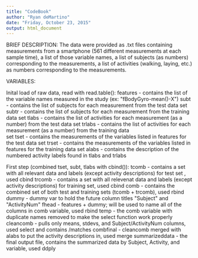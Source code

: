 ```yaml
---
title: "CodeBook"
author: "Ryan deMartino"
date: "Friday, October 23, 2015"
output: html_document
---
```


BRIEF DESCRIPTION:  The data were provided as .txt files containing measurements from a smartphone (561 different measurements at each sample time), a list of those variable names, a list of subjects (as numbers) corresponding to the measurements, a list of activities (walking, laying, etc.) as numbers corresponding to the measurements.

VARIABLES:

  Inital load of raw data, read with read.table():
    features - contains the list of the variable names measured in the study (ex: "fBodyGyro-mean()-X")
    subt - contains the list of subjects for each measurement from the test data set
    subtr - contains the list of subjects for each measurement from the training data set
    tlabs - contains the list of activities for each measurement (as a number) from the test data set
    trlabs - contains the list of activities for each measurement (as a number) from the training data   
      set
    tset - contains the measurements of the variables listed in features for the test data set
    trset - contains the measurements of the variables listed in features for the training data set
    alabs - contains the description of the numbered activity labels found in tlabs and trlabs
  
  First step (combined tset, subt, tlabs with cbind()):
    tcomb - contains a set with all relevant data and labels (except activity descriptions) for test set
    , used cbind
    trcomb - contains a set with all relevenat data and labels (except activity descriptions) for 
    training set, used cbind
    comb - contains the combined set of both test and training sets (tcomb + trcomb), used rbind
    dummy - dummy var to hold the future column titles "Subject" and "ActivityNum"
    fhead - features + dummy; will be used to name all of the columns in comb variable, used rbind
    temp - the comb variable with duplicate names removed to make the select function work properly
    cleancomb - pulls only means, stdevs, and Subject/ActivityNum columns, used select and contains
    /matches
    combfinal - cleancomb merged with alabs to put the activity descriptions in, used merge
    summarizeddata - the final output file, contains the summarized data by Subject, Activity, and 
    variable, used ddply

